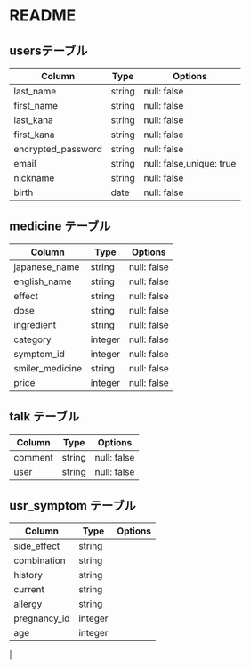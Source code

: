 # README

## usersテーブル
| Column             |Type    |Options                   |
|--------------------|--------|--------------------------|
| last_name          | string | null: false              |
| first_name         | string | null: false              |
| last_kana          | string | null: false              |
| first_kana         | string | null: false              |
| encrypted_password | string | null: false              |
| email              | string | null: false,unique: true |
| nickname           | string | null: false              |
| birth              | date   | null: false              |

## medicine テーブル

| Column             |Type    |Options                   |
|--------------------|--------|--------------------------|
| japanese_name      | string | null: false              |
| english_name       | string | null: false              |
| effect             | string | null: false              |
| dose               | string | null: false              |
| ingredient         | string | null: false              |
| category           | integer| null: false              |
| symptom_id         | integer| null: false              |
| smiler_medicine    | string | null: false              |
| price              | integer| null: false              |


## talk テーブル
| Column             |Type    |Options                   |
|--------------------|--------|--------------------------|
| comment            | string | null: false              |
| user               | string | null: false              |

## usr_symptom テーブル
| Column             |Type    |Options                   |
|--------------------|--------|--------------------------|
| side_effect        | string |                          |
| combination        | string |                          |
| history            | string |                          |
| current            | string |                          |
| allergy            | string |                          |
| pregnancy_id       | integer|                          |
| age                | integer|                          |
|